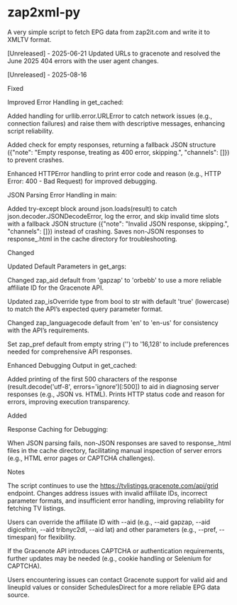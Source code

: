 # zap2xml-py
A very simple script to fetch EPG data from zap2it.com and write it to XMLTV format.

[Unreleased] - 2025-06-21 Updated URLs to gracenote and resolved the June 2025 404 errors with the user agent changes.

[Unreleased] - 2025-08-16

Fixed

Improved Error Handling in get_cached:

Added handling for urllib.error.URLError to catch network issues (e.g., connection failures) and raise them with descriptive messages, enhancing script reliability.

Added check for empty responses, returning a fallback JSON structure ({"note": "Empty response, treating as 400 error, skipping.", "channels": []}) to prevent crashes.

Enhanced HTTPError handling to print error code and reason (e.g., HTTP Error: 400 - Bad Request) for improved debugging.


JSON Parsing Error Handling in main:

Added try-except block around json.loads(result) to catch json.decoder.JSONDecodeError, log the error, and skip invalid time slots with a fallback JSON structure ({"note": "Invalid JSON response, skipping.", "channels": []}) instead of crashing.
Saves non-JSON responses to response_<timestamp>.html in the cache directory for troubleshooting.



Changed

Updated Default Parameters in get_args:

Changed zap_aid default from 'gapzap' to 'orbebb' to use a more reliable affiliate ID for the Gracenote API.

Updated zap_isOverride type from bool to str with default 'true' (lowercase) to match the API’s expected query parameter format.

Changed zap_languagecode default from 'en' to 'en-us' for consistency with the API’s requirements.

Set zap_pref default from empty string ('') to '16,128' to include preferences needed for comprehensive API responses.


Enhanced Debugging Output in get_cached:

Added printing of the first 500 characters of the response (result.decode('utf-8', errors='ignore')[:500]) to aid in diagnosing server responses (e.g., JSON vs. HTML).
Prints HTTP status code and reason for errors, improving execution transparency.



Added

Response Caching for Debugging:

When JSON parsing fails, non-JSON responses are saved to response_<timestamp>.html files in the cache directory, facilitating manual inspection of server errors (e.g., HTML error pages or CAPTCHA challenges).



Notes

The script continues to use the https://tvlistings.gracenote.com/api/grid endpoint. Changes address issues with invalid affiliate IDs, incorrect parameter formats, and insufficient error handling, improving reliability for fetching TV listings.

Users can override the affiliate ID with --aid (e.g., --aid gapzap, --aid digiceltrin, --aid tribnyc2dl, --aid lat) and other parameters (e.g., --pref, --timespan) for flexibility.

If the Gracenote API introduces CAPTCHA or authentication requirements, further updates may be needed (e.g., cookie handling or Selenium for CAPTCHA).

Users encountering issues can contact Gracenote support for valid aid and lineupId values or consider SchedulesDirect for a more reliable EPG data source.
